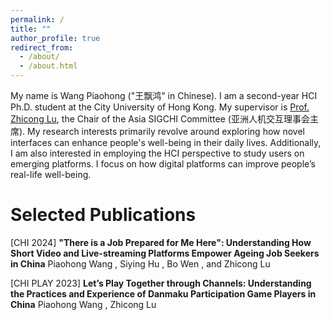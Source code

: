 ```yaml
---
permalink: /
title: ""
author_profile: true
redirect_from: 
  - /about/
  - /about.html
---
```

My name is Wang Piaohong ("王飘鸿" in Chinese). I am a second-year HCI Ph.D. student at the City University of Hong Kong. 
My supervisor is [Prof. Zhicong Lu](https://www.cs.cityu.edu.hk/~zhiconlu/), the Chair of the Asia SIGCHI Committee (亚洲人机交互理事会主席). 
My research interests primarily revolve around exploring how novel interfaces can enhance people's well-being in their daily lives. 
Additionally, I am also interested in employing the HCI perspective to study users on emerging platforms. I focus on how digital platforms 
can improve people’s real-life well-being.


Selected Publications
================

\[CHI 2024\]  **"There is a Job Prepared for Me Here": Understanding How Short Video and Live-streaming Platforms Empower Ageing Job Seekers in China** 
Piaohong Wang , Siying Hu , Bo Wen , and Zhicong Lu

\[CHI PLAY 2023\]  **Let’s Play Together through Channels: Understanding the Practices and Experience of Danmaku Participation Game Players in China** 
Piaohong Wang , Zhicong Lu

